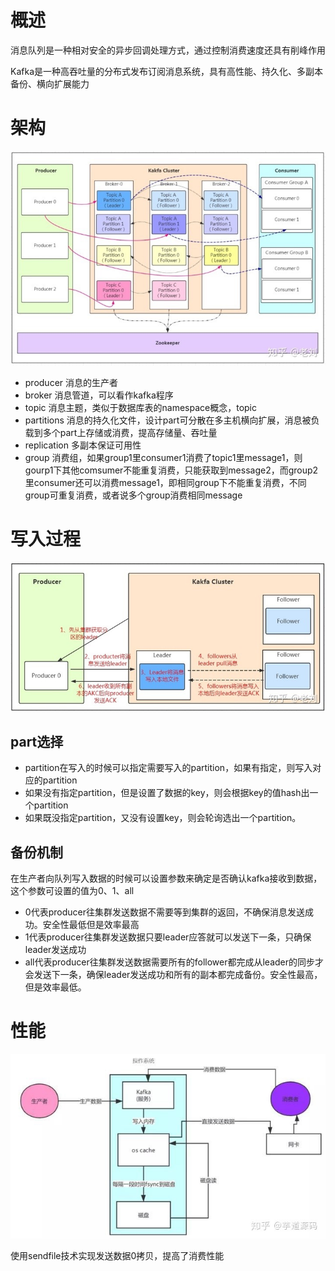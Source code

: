 # 概述
消息队列是一种相对安全的异步回调处理方式，通过控制消费速度还具有削峰作用

Kafka是一种高吞吐量的分布式发布订阅消息系统，具有高性能、持久化、多副本备份、横向扩展能力

# 架构
![](img/1.jpg)

- producer 消息的生产者
- broker   消息管道，可以看作kafka程序
- topic  消息主题，类似于数据库表的namespace概念，topic
- partitions 消息的持久化文件，设计part可分散在多主机横向扩展，消息被负载到多个part上存储或消费，提高存储量、吞吐量
- replication 多副本保证可用性
- group 消费组，如果group1里consumer1消费了topic1里message1，则gourp1下其他comsumer不能重复消费，只能获取到message2，而group2里consumer还可以消费message1，即相同group下不能重复消费，不同group可重复消费，或者说多个group消费相同message

# 写入过程
![](img/2.jpg)

## part选择
- partition在写入的时候可以指定需要写入的partition，如果有指定，则写入对应的partition
- 如果没有指定partition，但是设置了数据的key，则会根据key的值hash出一个partition
- 如果既没指定partition，又没有设置key，则会轮询选出一个partition。

## 备份机制

在生产者向队列写入数据的时候可以设置参数来确定是否确认kafka接收到数据，这个参数可设置的值为0、1、all
- 0代表producer往集群发送数据不需要等到集群的返回，不确保消息发送成功。安全性最低但是效率最高
- 1代表producer往集群发送数据只要leader应答就可以发送下一条，只确保leader发送成功
- all代表producer往集群发送数据需要所有的follower都完成从leader的同步才会发送下一条，确保leader发送成功和所有的副本都完成备份。安全性最高，但是效率最低。


# 性能
![](img/3.jpg)

使用sendfile技术实现发送数据0拷贝，提高了消费性能

